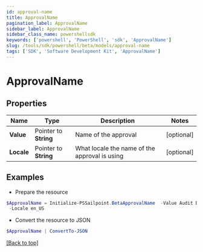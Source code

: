 ```yaml
---
id: approval-name
title: ApprovalName
pagination_label: ApprovalName
sidebar_label: ApprovalName
sidebar_class_name: powershellsdk
keywords: ['powershell', 'PowerShell', 'sdk', 'ApprovalName'] 
slug: /tools/sdk/powershell/beta/models/approval-name
tags: ['SDK', 'Software Development Kit', 'ApprovalName']
---
```



# ApprovalName

## Properties

Name | Type | Description | Notes
------------ | ------------- | ------------- | -------------
**Value** |  Pointer to **String** | Name of the approval | [optional] 
**Locale** |  Pointer to **String** | What locale the name of the approval is using | [optional] 

## Examples

- Prepare the resource
```powershell
$ApprovalName = Initialize-PSSailpoint.BetaApprovalName  -Value Audit DB Access `
 -Locale en_US
```

- Convert the resource to JSON
```powershell
$ApprovalName | ConvertTo-JSON
```


[[Back to top]](#) 


